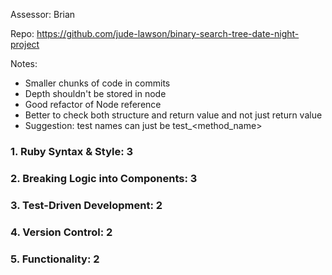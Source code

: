 Assessor: Brian 

Repo: https://github.com/jude-lawson/binary-search-tree-date-night-project

Notes:

* Smaller chunks of code in commits
* Depth shouldn't be stored in node
* Good refactor of Node reference
* Better to check both structure and return value and not just return value
* Suggestion: test names can just be test_<method_name>

### 1. Ruby Syntax & Style: 3

### 2. Breaking Logic into Components: 3

### 3. Test-Driven Development: 2

### 4. Version Control: 2

### 5. Functionality: 2
